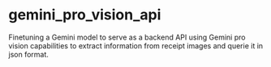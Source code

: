 # gemini_pro_vision_api

Finetuning a Gemini model to serve as a backend API using Gemini pro vision capabilities to extract information from receipt images and querie it in json format.
